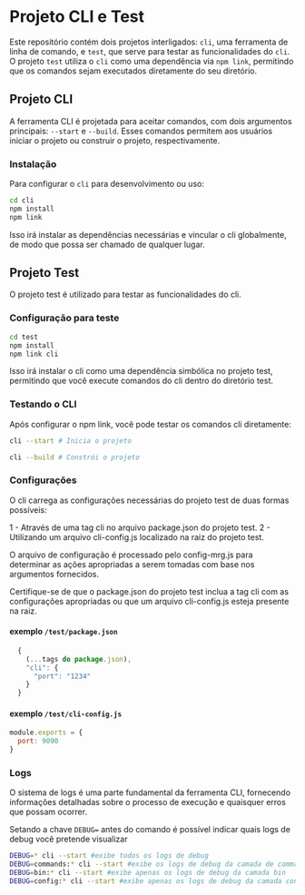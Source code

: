 # Projeto CLI e Test

Este repositório contém dois projetos interligados: `cli`, uma ferramenta de linha de comando, e `test`, que serve para testar as funcionalidades do `cli`. O projeto `test` utiliza o `cli` como uma dependência via `npm link`, permitindo que os comandos sejam executados diretamente do seu diretório.

## Projeto CLI

A ferramenta CLI é projetada para aceitar comandos, com dois argumentos principais: `--start` e `--build`. Esses comandos permitem aos usuários iniciar o projeto ou construir o projeto, respectivamente.

### Instalação

Para configurar o `cli` para desenvolvimento ou uso:

```bash
cd cli
npm install
npm link
```
Isso irá instalar as dependências necessárias e vincular o cli globalmente, de modo que possa ser chamado de qualquer lugar.

## Projeto Test

O projeto test é utilizado para testar as funcionalidades do cli.

### Configuração para teste
```bash
cd test
npm install
npm link cli
```
Isso irá instalar o cli como uma dependência simbólica no projeto test, permitindo que você execute comandos do cli dentro do diretório test.

### Testando o CLI
Após configurar o npm link, você pode testar os comandos cli diretamente:

```bash
cli --start # Inicia o projeto
```
```bash
cli --build # Constrói o projeto
```

### Configurações
O cli carrega as configurações necessárias do projeto test de duas formas possíveis:

1 - Através de uma tag cli no arquivo package.json do projeto test.
2 - Utilizando um arquivo cli-config.js localizado na raiz do projeto test.

O arquivo de configuração é processado pelo config-mrg.js para determinar as ações apropriadas a serem tomadas com base nos argumentos fornecidos.

Certifique-se de que o package.json do projeto test inclua a tag cli com as configurações apropriadas ou que um arquivo cli-config.js esteja presente na raiz.

#### exemplo `/test/package.json`
```javascript
  {
    (...tags do package.json),
    "cli": {
      "port": "1234"
    }
  }
```
#### exemplo `/test/cli-config.js`
```javascript
module.exports = {
  port: 9090
}
```

### Logs
O sistema de logs é uma parte fundamental da ferramenta CLI, fornecendo informações detalhadas sobre o processo de execução e quaisquer erros que possam ocorrer.

Setando a chave `DEBUG=` antes do comando é possível indicar quais logs de debug você pretende visualizar

```bash
DEBUG=* cli --start #exibe todos os logs de debug
DEBUG=commands:* cli --start #exibe os logs de debug da camada de commands
DEBUG=bin:* cli --start #exibe apenas os logs de debug da camada bin
DEBUG=config:* cli --start #exibe apenas os logs de debug da camada config
```